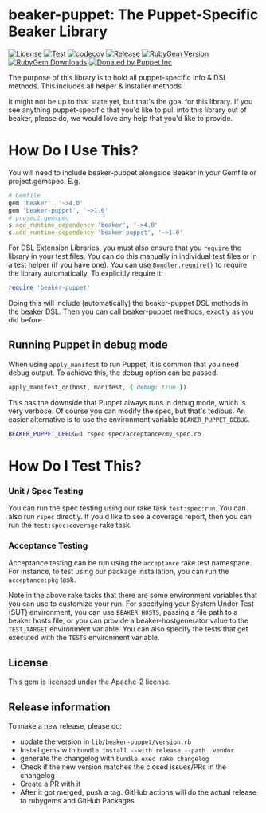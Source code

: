 # beaker-puppet: The Puppet-Specific Beaker Library

[![License](https://img.shields.io/github/license/voxpupuli/beaker-puppet.svg)](https://github.com/voxpupuli/beaker-puppet/blob/master/LICENSE)
[![Test](https://github.com/voxpupuli/beaker-puppet/actions/workflows/test.yml/badge.svg)](https://github.com/voxpupuli/beaker-puppet/actions/workflows/test.yml)
[![codecov](https://codecov.io/gh/voxpupuli/beaker-puppet/branch/master/graph/badge.svg?token=Mypkl78hvK)](https://codecov.io/gh/voxpupuli/beaker-puppet)
[![Release](https://github.com/voxpupuli/beaker-puppet/actions/workflows/release.yml/badge.svg)](https://github.com/voxpupuli/beaker-puppet/actions/workflows/release.yml)
[![RubyGem Version](https://img.shields.io/gem/v/beaker-puppet.svg)](https://rubygems.org/gems/beaker-puppet)
[![RubyGem Downloads](https://img.shields.io/gem/dt/beaker-puppet.svg)](https://rubygems.org/gems/beaker-puppet)
[![Donated by Puppet Inc](https://img.shields.io/badge/donated%20by-Puppet%20Inc-fb7047.svg)](#transfer-notice)

The purpose of this library is to hold all puppet-specific info & DSL methods.
This includes all helper & installer methods.

It might not be up to that state yet, but that's the goal for this library. If
you see anything puppet-specific that you'd like to pull into this library out
of beaker, please do, we would love any help that you'd like to provide.

# How Do I Use This?

You will need to include beaker-puppet alongside Beaker in your Gemfile or project.gemspec. E.g.

```ruby
# Gemfile
gem 'beaker', '~>4.0'
gem 'beaker-puppet', '~>1.0'
# project.gemspec
s.add_runtime_dependency 'beaker', '~>4.0'
s.add_runtime_dependency 'beaker-puppet', '~>1.0'
```

For DSL Extension Libraries, you must also ensure that you `require` the
library in your test files. You can do this manually in individual test files
or in a test helper (if you have one). You can [use
`Bundler.require()`](https://bundler.io/v1.16/guides/groups.html) to require
the library automatically. To explicitly require it:

```ruby
require 'beaker-puppet'
```

Doing this will include (automatically) the beaker-puppet DSL methods in the
beaker DSL. Then you can call beaker-puppet methods, exactly as you did before.

## Running Puppet in debug mode

When using `apply_manifest` to run Puppet, it is common that you need debug
output. To achieve this, the debug option can be passed.

```ruby
apply_manifest_on(host, manifest, { debug: true })
```

This has the downside that Puppet always runs in debug mode, which is very
verbose. Of course you can modify the spec, but that's tedious. An easier
alternative is to use the environment variable `BEAKER_PUPPET_DEBUG`.

```sh
BEAKER_PUPPET_DEBUG=1 rspec spec/acceptance/my_spec.rb
```

# How Do I Test This?

### Unit / Spec Testing

You can run the spec testing using our rake task `test:spec:run`. You can also run
`rspec` directly. If you'd like to see a coverage report, then you can run the
`test:spec:coverage` rake task.

### Acceptance Testing

Acceptance testing can be run using the `acceptance` rake test namespace. For
instance, to test using our package installation, you can run the
`acceptance:pkg` task.

Note in the above rake tasks that there are some environment variables that you
can use to customize your run. For specifying your System Under Test (SUT)
environment, you can use `BEAKER_HOSTS`, passing a file path to a beaker hosts
file, or you can provide a beaker-hostgenerator value to the `TEST_TARGET`
environment variable. You can also specify the tests that get executed with the
`TESTS` environment variable.

## License

This gem is licensed under the Apache-2 license.

## Release information

To make a new release, please do:
* update the version in `lib/beaker-puppet/version.rb`
* Install gems with `bundle install --with release --path .vendor`
* generate the changelog with `bundle exec rake changelog`
* Check if the new version matches the closed issues/PRs in the changelog
* Create a PR with it
* After it got merged, push a tag. GitHub actions will do the actual release to rubygems and GitHub Packages
